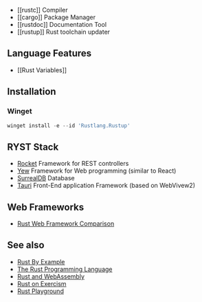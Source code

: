 - [[rustc]] Compiler
- [[cargo]] Package Manager
- [[rustdoc]] Documentation Tool
- [[rustup]] Rust toolchain updater

## Language Features
- [[Rust Variables]]

## Installation

### Winget

```powershell
winget install -e --id 'Rustlang.Rustup'
```

## RYST Stack

- [Rocket](https://rocket.rs/) Framework for REST controllers
- [Yew](https://yew.rs/) Framework for Web programming (similar to React)
- [SurrealDB](https://surrealdb.com/) Database
- [Tauri](https://tauri.app/) Front-End application Framework (based on WebVivew2)

## Web Frameworks
- [Rust Web Framework Comparison](https://github.com/flosse/rust-web-framework-comparison)

## See also
- [Rust By Example](https://doc.rust-lang.org/rust-by-example/)
- [The Rust Programming Language](https://doc.rust-lang.org/book/)
- [Rust and WebAssembly](https://rustwasm.github.io/docs/book/introduction.html)
- [Rust on Exercism](https://exercism.org/tracks/rust/)
- [Rust Playground](https://play.rust-lang.org/)